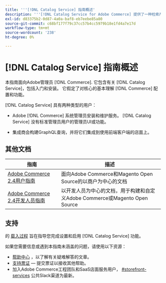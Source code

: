```yaml
---
title: '''[!DNL Catalog Service] 指南概述'
description: '''[!DNL Catalog Service for Adobe Commerce] 提供了一种检索产品显示页面和产品列表页面内容的方法，其速度比本机Adobe Commerce GraphQL查询的速度更快。'
exl-id: d83375b2-0d87-4a0a-baf8-eb7eebe85a80
source-git-commit: c68bf177f79c37cc57b4cc5979b18e1fd4a7e17d
workflow-type: tm+mt
source-wordcount: '238'
ht-degree: 0%

---
```


# [!DNL Catalog Service] 指南概述

本指南面向Adobe管理员 [!DNL Commerce]. 它包含有关 [!DNL Catalog Service]，包括入门和安装。 它假定了对核心的基本理解 [!DNL Commerce] 配置和功能。

[!DNL Catalog Service] 具有两种类型的用户：

* Adobe [!DNL Commerce] 系统管理员安装和维护服务。 [!DNL Catalog Service] 没有标准管理员用户的管理员UI或功能。

* 集成商会构建GraphQL查询，并将它们集成到使用前端客户端的店面上。

## 其他文档

| 指南 | 描述 |
|------ | ----------- |
| [Adobe Commerce 2.4用户指南](https://experienceleague.adobe.com/docs/commerce.html) | 面向Adobe Commerce和Magento Open Source的以商户为中心的文档 |
| [Adobe Commerce 2.4开发人员指南](https://developer.adobe.com/commerce/docs) | 以开发人员为中心的文档，用于构建和自定义Adobe Commerce或Magento Open Source |

## 支持

的 [载入过程](https://experienceleague.adobe.com/docs/commerce-merchant-services/catalog-service/installation.html) 旨在指导您完成设置和启用 [!DNL Catalog Service] 功能。

如果您需要信息或遇到本指南未涵盖的问题，请使用以下资源：

* [帮助中心](https://experienceleague.adobe.com/docs/commerce-knowledge-base/kb/overview.html) ，以了解有关疑难解答的文章。
* [支持票证](https://experienceleague.adobe.com/docs/commerce-knowledge-base/kb/help-center-guide/magento-help-center-user-guide.html#submit-ticket)  — 提交票证以接收其他帮助。
* 加入Adobe Commerce工程团队和SaaS店面服务用户， [#storefront-services](https://magentocommeng.slack.com/archives/C03HVPG8RS4) 公共Slack渠道为最新。
